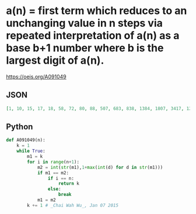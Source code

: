 # a\(n\) \= first term which reduces to an unchanging value in n steps via repeated interpretation of a\(n\) as a base b\+1 number where b is the largest digit of a\(n\)\.
https://oeis.org/A091049
## JSON
```JSON
[1, 10, 15, 17, 18, 58, 72, 80, 88, 507, 683, 838, 1384, 1807, 3417, 12651, 18316, 41841, 80852, 132815, 388315, 1182482, 2202048, 6408851, 15438855, 34630248, 72141683, 332386516, 764388521, 1867287828, 5451218338, 24187765577, 68380483575, 215445843883, 677083325011]
```
## Python
```Python
def A091049(n):
    k = 1
    while True:
        m1 = k
        for i in range(n+1):
            m2 = int(str(m1),1+max(int(d) for d in str(m1)))
            if m1 == m2:
                if i == n:
                    return k
                else:
                    break
            m1 = m2
        k += 1 # _Chai Wah Wu_, Jan 07 2015
```
